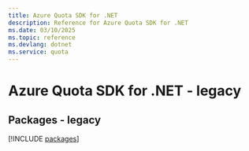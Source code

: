 ```yaml
---
title: Azure Quota SDK for .NET
description: Reference for Azure Quota SDK for .NET
ms.date: 03/10/2025
ms.topic: reference
ms.devlang: dotnet
ms.service: quota
---
```

# Azure Quota SDK for .NET - legacy
## Packages - legacy
[!INCLUDE [packages](quota-index.md)]